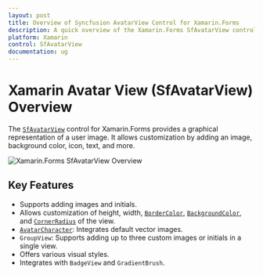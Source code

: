 ```yaml
---
layout: post
title: Overview of Syncfusion AvatarView Control for Xamarin.Forms
description: A quick overview of the Xamarin.Forms SfAvatarView control, including key features and customization options.
platform: Xamarin
control: SfAvatarView
documentation: ug
---
```


# Xamarin Avatar View (SfAvatarView) Overview

The [`SfAvatarView`](https://help.syncfusion.com/cr/xamarin/Syncfusion.XForms.AvatarView.SfAvatarView.html) control for Xamarin.Forms provides a graphical representation of a user image. It allows customization by adding an image, background color, icon, text, and more.

![Xamarin.Forms SfAvatarView Overview](images/overview.png)

## Key Features

- Supports adding images and initials.
- Allows customization of height, width, [`BorderColor`](https://help.syncfusion.com/cr/xamarin/Syncfusion.XForms.Border.SfBorder.html#Syncfusion_XForms_Border_SfBorder_BorderColor), [`BackgroundColor`](https://help.syncfusion.com/cr/xamarin/Syncfusion.XForms.AvatarView.SfAvatarView.html#Syncfusion_XForms_AvatarView_SfAvatarView_BackgroundColor), and [`CornerRadius`](https://help.syncfusion.com/cr/xamarin/Syncfusion.XForms.AvatarView.SfAvatarView.html#Syncfusion_XForms_AvatarView_SfAvatarView_CornerRadius) of the view.
- [`AvatarCharacter`](https://help.syncfusion.com/cr/xamarin/Syncfusion.XForms.AvatarView.SfAvatarView.html#Syncfusion_XForms_AvatarView_SfAvatarView_AvatarCharacter): Integrates default vector images.
- `GroupView`: Supports adding up to three custom images or initials in a single view.
- Offers various visual styles.
- Integrates with `BadgeView` and `GradientBrush`.
